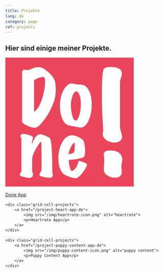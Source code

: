 ```yaml
---
title: Projekte
lang: de
category: page
ref: projects
---
```


<h2 class="headline">Hier sind einige meiner Projekte.</h2>

<div class="grid-projects">
   <div class="grid-cell-projects">
        <a href="/project-done-app-de">
            <img src="/img/done-icon.png" alt="Done App">
            <p>Done App</p>
        </a>
    </div>
   
    <div class="grid-cell-projects">
        <a href="/project-heart-app-de">
            <img src="/img/heartrate-icon.png" alt="heartrate">
            <p>Heartrate App</p>
        </a>
    </div>
    
    <div class="grid-cell-projects">
        <a href="/project-puppy-content-app-de">
            <img src="/img/puppy-content-icon.png" alt="puppy content">
            <p>Puppy Content App</p>
        </a>
    </div>
</div>